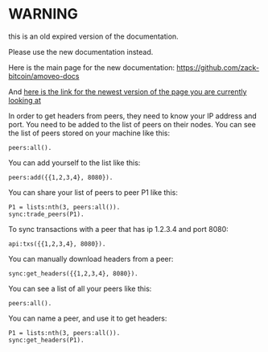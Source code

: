 WARNING
========

this is an old expired version of the documentation.

Please use the new documentation instead. 

Here is the main page for the new documentation: https://github.com/zack-bitcoin/amoveo-docs 

And [here is the link for the newest version of the page you are currently looking at](https://github.com/zack-bitcoin/amoveo-docs/blob/master//design/peers.md)



In order to get headers from peers, they need to know your IP address and port. You need to be added to the list of peers on their nodes.
You can see the list of peers stored on your machine like this:
```
peers:all().
```
You can add yourself to the list like this:
```
peers:add({{1,2,3,4}, 8080}).
```
You can share your list of peers to peer P1 like this: 
```
P1 = lists:nth(3, peers:all()).
sync:trade_peers(P1).
```


To sync transactions with a peer that has ip 1.2.3.4 and port 8080:
```
api:txs({{1,2,3,4}, 8080}).
```

You can manually download headers from a peer:
```
sync:get_headers({{1,2,3,4}, 8080}).
```
You can see a list of all your peers like this:
```
peers:all().
```
You can name a peer, and use it to get headers:
```
P1 = lists:nth(3, peers:all()).
sync:get_headers(P1).
```